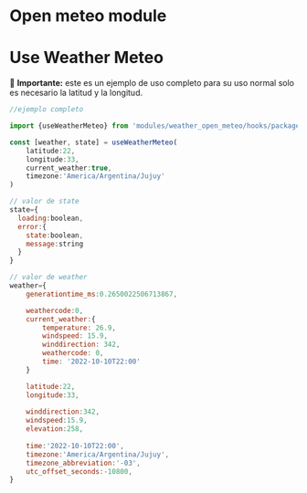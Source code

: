 # Open meteo module

# Use Weather Meteo

📢 **Importante:** este es un ejemplo de uso completo para su uso normal
solo es necesario la latitud y la longitud.

```js
//ejemplo completo

import {useWeatherMeteo} from 'modules/weather_open_meteo/hooks/package'

const [weather, state] = useWeatherMeteo(
    latitude:22,
    longitude:33,
    current_weather:true,
    timezone:'America/Argentina/Jujuy'
)

// valor de state
state={
  loading:boolean,
  error:{
    state:boolean,
    message:string
  }
}

// valor de weather
weather={
    generationtime_ms:0.2650022506713867,

    weathercode:0,
    current_weather:{
        temperature: 26.9, 
        windspeed: 15.9, 
        winddirection: 342, 
        weathercode: 0, 
        time: '2022-10-10T22:00'
    }

    latitude:22,
    longitude:33,
    
    winddirection:342,
    windspeed:15.9,
    elevation:258,
    
    time:'2022-10-10T22:00',
    timezone:'America/Argentina/Jujuy',
    timezone_abbreviation:'-03',
    utc_offset_seconds:-10800,
}
```
